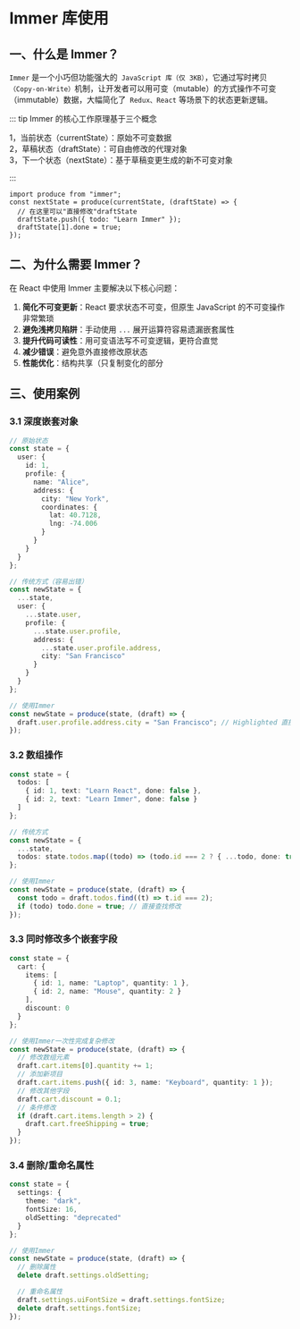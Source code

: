 # Immer 库使用

## 一、什么是 Immer？

`Immer` 是一个小巧但功能强大的` JavaScript 库（仅 3KB）`，它通过写时拷贝`（Copy-on-Write）`机制，让开发者可以用可变（mutable）的方式操作不可变（immutable）数据，大幅简化了` Redux、React` 等场景下的状态更新逻辑。

::: tip Immer 的核心工作原理基于三个概念

1，当前状态（currentState）：原始不可变数据  
2，草稿状态（draftState）：可自由修改的代理对象  
3，下一个状态（nextState）：基于草稿变更生成的新不可变对象

:::

```tsx
import produce from "immer";
const nextState = produce(currentState, (draftState) => {
  // 在这里可以"直接修改"draftState
  draftState.push({ todo: "Learn Immer" });
  draftState[1].done = true;
});
```

## 二、为什么需要 Immer？

在 React 中使用 Immer 主要解决以下核心问题：

1. **简化不可变更新**：React 要求状态不可变，但原生 JavaScript 的不可变操作非常繁琐
2. **避免浅拷贝陷阱**：手动使用 `...` 展开运算符容易遗漏嵌套属性
3. **提升代码可读性**：用可变语法写不可变逻辑，更符合直觉
4. **减少错误**：避免意外直接修改原状态
5. **性能优化**：结构共享（只复制变化的部分

## 三、使用案例

### 3.1 深度嵌套对象

```ts
// 原始状态
const state = {
  user: {
    id: 1,
    profile: {
      name: "Alice",
      address: {
        city: "New York",
        coordinates: {
          lat: 40.7128,
          lng: -74.006
        }
      }
    }
  }
};

// 传统方式（容易出错）
const newState = {
  ...state,
  user: {
    ...state.user,
    profile: {
      ...state.user.profile,
      address: {
        ...state.user.profile.address,
        city: "San Francisco"
      }
    }
  }
};

// 使用Immer
const newState = produce(state, (draft) => {
  draft.user.profile.address.city = "San Francisco"; // Highlighted 直接修改！
});
```

### 3.2 数组操作

```ts
const state = {
  todos: [
    { id: 1, text: "Learn React", done: false },
    { id: 2, text: "Learn Immer", done: false }
  ]
};

// 传统方式
const newState = {
  ...state,
  todos: state.todos.map((todo) => (todo.id === 2 ? { ...todo, done: true } : todo))
};

// 使用Immer
const newState = produce(state, (draft) => {
  const todo = draft.todos.find((t) => t.id === 2);
  if (todo) todo.done = true; // 直接查找修改
});
```

### 3.3 同时修改多个嵌套字段

```ts
const state = {
  cart: {
    items: [
      { id: 1, name: "Laptop", quantity: 1 },
      { id: 2, name: "Mouse", quantity: 2 }
    ],
    discount: 0
  }
};

// 使用Immer一次性完成复杂修改
const newState = produce(state, (draft) => {
  // 修改数组元素
  draft.cart.items[0].quantity += 1;
  // 添加新项目
  draft.cart.items.push({ id: 3, name: "Keyboard", quantity: 1 });
  // 修改其他字段
  draft.cart.discount = 0.1;
  // 条件修改
  if (draft.cart.items.length > 2) {
    draft.cart.freeShipping = true;
  }
});
```

### 3.4 删除/重命名属性

```ts
const state = {
  settings: {
    theme: "dark",
    fontSize: 16,
    oldSetting: "deprecated"
  }
};

// 使用Immer
const newState = produce(state, (draft) => {
  // 删除属性
  delete draft.settings.oldSetting;

  // 重命名属性
  draft.settings.uiFontSize = draft.settings.fontSize;
  delete draft.settings.fontSize;
});
```
